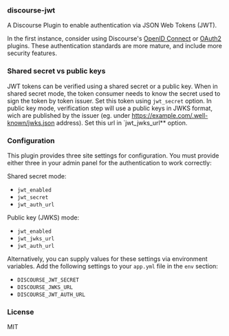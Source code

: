 ### discourse-jwt

A Discourse Plugin to enable authentication via JSON Web Tokens (JWT).

In the first instance, consider using Discourse's [OpenID Connect](https://meta.discourse.org/t/openid-connect-authentication-plugin/103632) or [OAuth2](https://meta.discourse.org/t/oauth2-basic-support/33879) plugins. These authentication standards are more mature, and include more security features.

### Shared secret vs public keys

JWT tokens can be verified using a shared secret or a public key. When in shared secret mode, the token consumer needs to know the secret used to sign the token by token issuer. Set this token using `jwt_secret` option.
In public key mode, verification step will use a public keys in JWKS format, wich are published by the issuer (eg. under https://example.com/.well-known/jwks.json address). Set this url in `jwt_jwks_url** option.

### Configuration

This plugin provides three site settings for configuration. You must provide either three in your admin panel for the authentication to work correctly:

Shared secret mode:

- `jwt_enabled`
- `jwt_secret`
- `jwt_auth_url`

Public key (JWKS) mode:

- `jwt_enabled`
- `jwt_jwks_url`
- `jwt_auth_url`

Alternatively, you can supply values for these settings via environment variables. Add the following settings to your `app.yml` file in the `env` section:

- `DISCOURSE_JWT_SECRET`
- `DISCOURSE_JWKS_URL`
- `DISCOURSE_JWT_AUTH_URL`

### License

MIT

